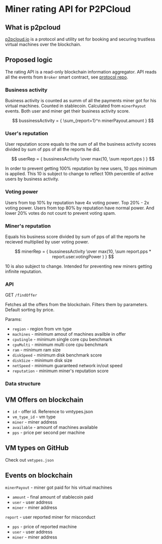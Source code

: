 # Miner rating API for P2PCloud

## What is p2pcloud
[p2pcloud.io](https://p2pcloud.io) is a protocol and utility set for booking and securing trustless virtual machines over the blockchain.

## Proposed logic
The rating API is a read-only blockchain information aggregator. API reads all the events from `Broker` smart contract, see [protocol repo](https://github.com/P2PCloud/protocol).

### Business activity
Business activity is counted as summ of all the payments miner got for his virtual machines. Counted in stablecoin. Calculated from `minerPayout` events. Both user and miner get their business activity score.

$$ bussinessActivity = { \sum_{report=1}^n minerPayout.amount } $$


### User's reputation
User reputation score equals to the sum of all the business activity scores divided by sum of pps of all the reports he did. 

$$ userRep = { bussinessActivity \over max(10, \sum report.pps ) } $$

In order to prevent getting 100% reputation by new users, 10 pps minimum is applied. This 10 is subject to change to reflect 10th percentile of active users by business activity.

### Voting power
Users from top 10% by reputation have 4x voting power. Top 20% - 2x voting power. Users from top 80% by reputation have normal power. And lower 20% votes do not count to prevent voting spam.

### Miner's reputation
Equals his business score divided by sum of pps of all the reports he recieved multiplied by user voting power.

$$ minerRep =  { bussinessActivity \over max(10, \sum report.pps *  report.user.votingPower ) } $$

10 is also subject to change. Intended for preventing new miners getting infinite reputation.

### API

GET `/findOffer`

Fetches all the offers from the blockchain. Filters them by parameters. Default sorting by price.

Params:
- `region` - region from vm type
- `machines` - minimum amout of machines availble in offer
- `cpuSingle` - minimum single core cpu benchmark
- `cpuMulti` - minimum multi core cpu benchmark
- `ram` - minimum ram size
- `diskSpeed` - minimum disk benchmark score
- `diskSize` - minimum disk size
- `netSpeed` - minimum guaranteed network in/out speed
- `reputation` - minimum miner's reputation score


### Data structure

## VM Offers on blockchain
- `id` - offer id. Reference to vmtypes.json
- `vm_type_id` - vm type
- `miner` - miner address
- `available` - amount of machines available
- `pps` - price per second per machine

## VM types on GitHub
Check out `vmtypes.json`

## Events on blockchain
`minerPayout` - miner got paid for his virtual machines
- `amount` - final amount of stablecoin paid
- `user` - user address
- `miner` - miner address

`report` - user reported miner for misconduct
- `pps` - price of reported machine
- `user` - user address
- `miner` - miner address